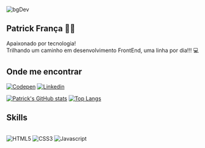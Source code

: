 ![bgDev](background.jpg)
## Patrick França 🙋‍♂️
Apaixonado por tecnologia!<br/>
Trilhando um caminho em desenvolvimento FrontEnd, uma linha por dia!!! 💻
## Onde me encontrar
[![Codepen](https://img.shields.io/badge/Codepen-81d4fa?style=for-the-badge&logo=codepen&logoColor=white)](https://codepen.io/patnca) [![Linkedin](https://img.shields.io/badge/LinkedIn-81d4fa?style=for-the-badge&logo=linkedin&logoColor=white)](https://https://linkedin.com/in/patrick-franca)


[![Patrick's GitHub stats](https://github-readme-stats.vercel.app/api?username=patnca&count_private=true&show_icons=true&bg_color=81d4fa&title_color=ffffff&icon_color=ffffff)](https://github.com/patnca/github-readme-stats) [![Top Langs](https://github-readme-stats.vercel.app/api/top-langs/?username=patnca&layout=compact)](https://github.com/patnca/github-readme-stats)

## Skills

<div style="display: inline-block"><br/>
	<img alt="HTML5" src="https://img.shields.io/badge/HTML5-81D4FA?style=for-the-badge&logo=html5&logoColor=white" />
	<img alt="CSS3" src="https://img.shields.io/badge/CSS3-81D4FA?style=for-the-badge&logo=css3&logoColor=white" />
	<img alt="Javascript" src="https://img.shields.io/badge/JavaScript-81D4FA?style=for-the-badge&logo=javascript&logoColor=white" />
	<img alt="" src="" />
</div><br/>
